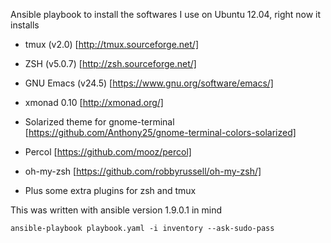 Ansible playbook to install the softwares I use on Ubuntu 12.04, right now it installs

- tmux (v2.0) [http://tmux.sourceforge.net/]

- ZSH (v5.0.7) [http://zsh.sourceforge.net/]

- GNU Emacs (v24.5) [https://www.gnu.org/software/emacs/]

- xmonad 0.10 [http://xmonad.org/]

- Solarized theme for gnome-terminal [https://github.com/Anthony25/gnome-terminal-colors-solarized]

- Percol [https://github.com/mooz/percol]

- oh-my-zsh [https://github.com/robbyrussell/oh-my-zsh/]

- Plus some extra plugins for zsh and tmux

This was written with ansible version 1.9.0.1 in mind

```
ansible-playbook playbook.yaml -i inventory --ask-sudo-pass
```
